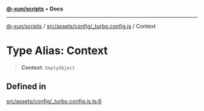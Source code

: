 [**@-xun/scripts**](../../../../../README.md) • **Docs**

***

[@-xun/scripts](../../../../../README.md) / [src/assets/config/\_turbo.config.js](../README.md) / Context

# Type Alias: Context

> **Context**: `EmptyObject`

## Defined in

[src/assets/config/\_turbo.config.js.ts:6](https://github.com/Xunnamius/xscripts/blob/f4ec173014b41a5b69e2dbdb82e9f8b7ec9d9c86/src/assets/config/_turbo.config.js.ts#L6)

